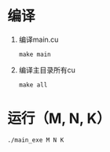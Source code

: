 # 编译
1. 编译main.cu
   
   ```make main```
2. 编译主目录所有cu
   
   ```make all```
# 运行（M, N, K）
```./main_exe M N K```